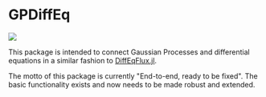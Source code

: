 # GPDiffEq

[![](https://img.shields.io/badge/docs-dev-blue.svg)](https://crown421.github.io/GPDiffEq.jl/dev/)


This package is intended to connect Gaussian Processes and differential equations in a similar fashion to [DiffEqFlux.jl](https://github.com/SciML/DiffEqFlux.jl). 

The motto of this package is currently "End-to-end, ready to be fixed". The basic functionality exists and now needs to be made robust and extended. 